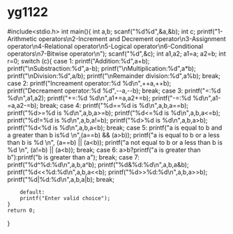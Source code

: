 # yg1122
#include<stdio.h>
int main(){
    int a,b;
    scanf("%d%d",&a,&b);
    int c;
    printf("1-Arithmetic operators\n2-Increment and Decrement operator\n3-Assignment operator\n4-Relational operator\n5-Logical operator\n6-Conditional operators\n7-Bitwise operator\n");
    scanf("%d",&c);
    int a1,a2;
    a1=a;
    a2=b;
    int r=0;
    switch (c){
        case 1:
        printf("Addition:%d",a+b);
        printf("\nSubstraction:%d",a-b);
        printf("\nMultiplication:%d",a*b);
        printf("\nDivision:%d",a/b);
        printf("\nRemainder division:%d",a%b);
        break;
        case 2:
        printf("Increament operator:%d %d\n",++a,++b);
        printf("Decreament operator:%d %d",--a,--b);
        break;
        case 3:
        printf("=:%d %d\n",a1,a2);
        printf("+=:%d %d\n",a1+=a,a2+=b);
        printf("-=:%d %d\n",a1-=a,a2-=b);
        break;
        case 4:
        printf("%d==%d is %d\n",a,b,a==b);
        printf("%d>=%d is %d\n",a,b,a>=b);
        printf("%d<=%d is %d\n",a,b,a<=b);
        printf("%d!=%d is %d\n",a,b,a!=b);
        printf("%d>%d is %d\n",a,b,a>b);
        printf("%d<%d is %d\n",a,b,a<b);
        break;
        case 5:
        printf("a is equal to b and a greater than b is%d \n",(a==b) && (a>b));
        printf("a is equal to b or a less than b is %d \n", (a==b) || (a<b));
        printf("a not equal to b or a less than b is %d \n", (a!=b) || (a<b));
        break;
        case 6:
        a>b?printf("a is greater than b"):printf("b is greater than a");
        break;
        case 7:
            printf("%d^%d:%d\n",a,b,a^b);
            printf("%d&%d:%d\n",a,b,a&b);
            printf("%d<<%d:%d\n",a,b,a<<b);
            printf("%d>>%d:%d\n",a,b,a>>b);
            printf("%d|%d:%d\n",a,b,a|b);
            break;

        default:
        printf("Enter valid choice");
    }
    return 0;
}


